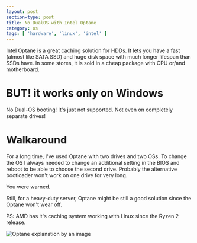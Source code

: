 ```yaml
---
layout: post
section-type: post
title: No DualOS with Intel Optane
category: os
tags: [ 'hardware', 'linux', 'intel' ]
---
```


Intel Optane is a great caching solution for HDDs. It lets you have a fast (almost like SATA SSD) and huge disk space with much longer lifespan than SSDs have. In some stores, it is sold in a cheap package with CPU or/and motherboard.

# BUT! it works only on Windows
No Dual-OS booting! It's just not supported. Not even on completely separate drives!

# Walkaround 
For a long time, I've used Optane with two drives and two OSs. To change the OS I always needed to change an additional setting in the BIOS and reboot to be able to choose the second drive. Probably the alternative bootloader won't work on one drive for very long.

You were warned.

Still, for a heavy-duty server, Optane might be still a good solution since the Optane won't wear off. 

PS: AMD has it's caching system working with Linux since the Ryzen 2 release.

![Optane explanation by an image](https://techreport.com/r.x/2017_03_27_Intel_Optane_Memory_promises_the_best_of_hard_drives_and_SSDs/FAQ.png)
